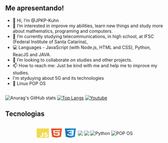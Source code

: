 
  ## Me apresentando!
    
  - 👋 Hi, I’m @JPKP-Kuhn
- 👀 I’m interested in improve my abilities, learn new things and study more about mathematics, programing and computers.
- 🌱 I’m currently studying telecommunications, in high school, at IFSC (Federal Institute of Santa Catarina), 
- 💻 Languages - JavaScript (with Node.js, HTML and CSS), Python, ReacJS and JAVA.
- 💞️ I’m looking to collaborate on studies and other projects.
- 📫 How to reach me: Just be kind with me and help me to improve my studies.
- I'm styduying about 5G and its technologies
- 🐧 Linux POP OS

##
![Anurag's GitHub stats](https://github-readme-stats.vercel.app/api?username=JPKP-Kuhn&show_icons=true&theme=radical)
[![Top Langs](https://github-readme-stats.vercel.app/api/top-langs/?username=JPKP-Kuhn&layout=compact&theme=radical)](https://github.com/anuraghazra/github-readme-stats)
 [![Youtube](https://img.shields.io/badge/YouTube-FF0000?style=for-the-badge&logo=youtube&logoColor=white)](https://www.youtube.com/channel/UC335fkldSf7x8Gn5WxRgnWA)
 ## Tecnologias
  <div style="display: inline_block" align="center"><br>
  <img align="center" alt="JS" height="30" width="40" src="https://raw.githubusercontent.com/devicons/devicon/master/icons/javascript/javascript-plain.svg" />
  <img align="center" alt="HTML" height="30" width="40" src="https://raw.githubusercontent.com/devicons/devicon/master/icons/html5/html5-original.svg" />
  <img align="center" alt="CSS" height="30" width="40" src="https://raw.githubusercontent.com/devicons/devicon/master/icons/css3/css3-original.svg" />
  <img align="center" src="https://img.shields.io/badge/Node.js-43853D?" style=for-the-badge&logo=node.js&logoColor="white" />
  <img align="center" src="https://img.shields.io/badge/Arduino_IDE-00979D?" style=for-the-badge&logo=arduino&logoColor="white"/>
  <img align="center" alt="Python" height="50" width="50"src="https://s3.dualstack.us-east-2.amazonaws.com/pythondotorg-assets/media/community/logos/python-logo-only.png" />
  <img align='center'  height="50" width="50" alt="POP OS" src="https://pop.system76.com/icon-512.png">

<!---
JPKP-Kuhn/JPKP-Kuhn is a ✨ special ✨ repository because its `README.md` (this file) appears on your GitHub profile.
You can click the Preview link to take a look at your changes.
--->
